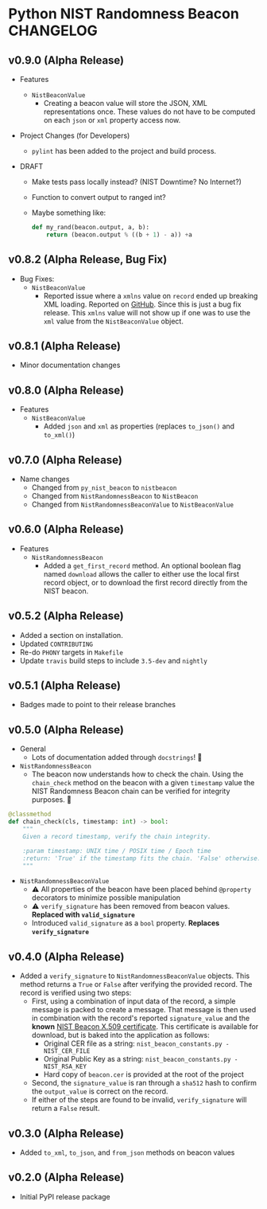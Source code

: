 # Python NIST Randomness Beacon CHANGELOG

## v0.9.0 (Alpha Release)

- Features
  - `NistBeaconValue`
    - Creating a beacon value will store the JSON, XML representations once.
      These values do not have to be computed on each `json` or `xml` property
      access now.
- Project Changes (for Developers)
  - `pylint` has been added to the project and build process.

- DRAFT
  - Make tests pass locally instead? (NIST Downtime? No Internet?)
  - Function to convert output to ranged int?
  - Maybe something like:

      ```python
      def my_rand(beacon.output, a, b):
          return (beacon.output % ((b + 1) - a)) +a
      ```

## v0.8.2 (Alpha Release, Bug Fix)

- Bug Fixes:
  - `NistBeaconValue`
    - Reported issue where a `xmlns` value on `record` ended up breaking XML loading.
      Reported on [GitHub](https://github.com/urda/nistbeacon/issues/8). Since this
      is just a bug fix release. This `xmlns` value will not show up if one was to
      use the `xml` value from the `NistBeaconValue` object.

## v0.8.1 (Alpha Release)

- Minor documentation changes

## v0.8.0 (Alpha Release)

- Features
  - `NistBeaconValue`
    - Added `json` and `xml` as properties (replaces `to_json()` and `to_xml()`)

## v0.7.0 (Alpha Release)

- Name changes
  - Changed from `py_nist_beacon` to `nistbeacon`
  - Changed from `NistRandomnessBeacon` to `NistBeacon`
  - Changed from `NistRandomnessBeaconValue` to `NistBeaconValue`

## v0.6.0 (Alpha Release)

- Features
  - `NistRandomnessBeacon`
    - Added a `get_first_record` method. An optional boolean flag named
      `download` allows the caller to either use the local first record
      object, or to download the first record directly from the NIST beacon.

## v0.5.2 (Alpha Release)

- Added a section on installation.
- Updated `CONTRIBUTING`
- Re-do `PHONY` targets in `Makefile`
- Update `travis` build steps to include `3.5-dev` and `nightly`

## v0.5.1 (Alpha Release)

- Badges made to point to their release branches

## v0.5.0 (Alpha Release)

- General
  - Lots of documentation added through `docstrings`! :memo:
- `NistRandomnessBeacon`
  - The beacon now understands how to check the chain. Using the `chain_check`
    method on the beacon with a given `timestamp` value the NIST Randomness
    Beacon chain can be verified for integrity purposes. :link:

```python
@classmethod
def chain_check(cls, timestamp: int) -> bool:
    """
    Given a record timestamp, verify the chain integrity.

    :param timestamp: UNIX time / POSIX time / Epoch time
    :return: 'True' if the timestamp fits the chain. 'False' otherwise.
    """
```

- `NistRandomnessBeaconValue`
  - :warning: All properties of the beacon have been placed behind `@property`
    decorators to minimize possible manipulation
  - :warning:  `verify_signature` has been removed from beacon values.
    **Replaced with `valid_signature`**
  - Introduced `valid_signature` as a `bool` property.
    **Replaces `verify_signature`**

## v0.4.0 (Alpha Release)

- Added a `verify_signature` to `NistRandomnessBeaconValue` objects.
  This method returns a `True` or `False` after verifying the provided
  record. The record is verified using two steps:
  - First, using a combination of input data of the record, a simple message
    is packed to create a message. That message is then used in combination with
    the record's reported `signature_value` and the **known**
    [NIST Beacon X.509 certificate](https://beacon.nist.gov/certificate/beacon.cer).
    This certificate is available for download, but is baked into the application
    as follows:
    - Original CER file as a string: `nist_beacon_constants.py - NIST_CER_FILE`
    - Original Public Key as a string: `nist_beacon_constants.py - NIST_RSA_KEY`
    - Hard copy of `beacon.cer` is provided at the root of the project
  - Second, the `signature_value` is ran through a `sha512` hash to confirm the
    `output_value` is correct on the record.
  - If either of the steps are found to be invalid, `verify_signature` will
    return a `False` result.

## v0.3.0 (Alpha Release)

- Added `to_xml`, `to_json`, and `from_json` methods on beacon values

## v0.2.0 (Alpha Release)

- Initial PyPI release package
